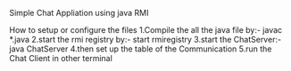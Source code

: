 Simple Chat Appliation using java RMI  

How to setup or configure the files 
1.Compile the all the java file by:- javac *.java
2.start the rmi registry by:- start rmiregistry
3.start the ChatServer:- java ChatServer
4.then set up the table of the Communication 
5.run the Chat Client in other terminal 
